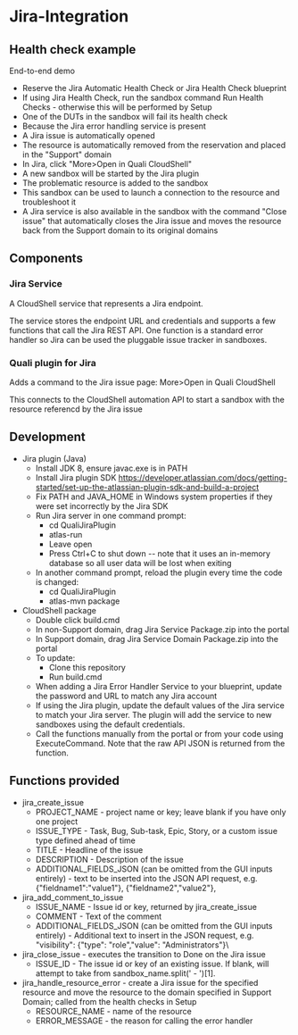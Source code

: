 # Jira-Integration


## Health check example

End-to-end demo 

- Reserve the Jira Automatic Health Check or Jira Health Check blueprint
- If using Jira Health Check, run the sandbox command Run Health Checks - otherwise this will be performed by Setup
- One of the DUTs in the sandbox will fail its health check
- Because the Jira error handling service is present
- A Jira issue is automatically opened
- The resource is automatically removed from the reservation and placed in the "Support" domain
- In Jira, click "More>Open in Quali CloudShell"
- A new sandbox will be started by the Jira plugin
- The problematic resource is added to the sandbox
- This sandbox can be used to launch a connection to the resource and troubleshoot it
- A Jira service is also available in the sandbox with the command "Close issue" that automatically closes the Jira issue and moves the resource back from the Support domain to its original domains


## Components

### Jira Service

A CloudShell service that represents a Jira endpoint.

The service stores the endpoint URL and credentials and supports a few functions that call the Jira REST API. One function is a standard error handler so Jira can be used the pluggable issue tracker in sandboxes.

### Quali plugin for Jira

Adds a command to the Jira issue page: More>Open in Quali CloudShell

This connects to the CloudShell automation API to start a sandbox with the resource referencd by the Jira issue




## Development
- Jira plugin (Java)
  - Install JDK 8, ensure javac.exe is in PATH
  - Install Jira plugin SDK https://developer.atlassian.com/docs/getting-started/set-up-the-atlassian-plugin-sdk-and-build-a-project
  - Fix PATH and JAVA_HOME in Windows system properties if they were set incorrectly by the Jira SDK
  - Run Jira server in one command prompt:
    - cd QualiJiraPlugin
    - atlas-run
    - Leave open
    - Press Ctrl+C to shut down -- note that it uses an in-memory database so all user data will be lost when exiting
  - In another command prompt, reload the plugin every time the code is changed:
    - cd QualiJiraPlugin
    - atlas-mvn package
- CloudShell package
  - Double click build.cmd
  - In non-Support domain, drag Jira Service Package.zip into the portal
  - In Support domain, drag Jira Service Domain Package.zip into the portal
  - To update:
	- Clone this repository
	- Run build.cmd
  - When adding a Jira Error Handler Service to your blueprint, update the password and URL to match any Jira account
  - If using the Jira plugin, update the default values of the Jira service to match your Jira server. The plugin will add the service to new sandboxes using the default credentials.
  - Call the functions manually from the portal or from your code using ExecuteCommand. Note that the raw API JSON is returned from the function.

## Functions provided
- jira_create_issue
    - PROJECT_NAME - project name or key; leave blank if you have only one project
    - ISSUE_TYPE - Task, Bug, Sub-task, Epic, Story, or a custom issue type defined ahead of time
    - TITLE - Headline of the issue
    - DESCRIPTION - Description of the issue
    - ADDITIONAL_FIELDS_JSON (can be omitted from the GUI inputs entirely) - text to be inserted into the JSON API request, e.g. {"fieldname1":"value1"}, {"fieldname2","value2"},
- jira_add_comment_to_issue
    - ISSUE_NAME - Issue id or key, returned by jira_create_issue
    - COMMENT - Text of the comment
    - ADDITIONAL_FIELDS_JSON (can be omitted from the GUI inputs entirely) - Additional text to insert in the JSON request, e.g. "visibility": {"type": "role","value": "Administrators"}\
- jira_close_issue - executes the transition to Done on the Jira issue
    - ISSUE_ID - The issue id or key of an existing issue. If blank, will attempt to take from sandbox_name.split(' - ')[1].
- jira_handle_resource_error - create a Jira issue for the specified resource and move the resource to the domain specified in Support Domain; called from the health checks in Setup
    - RESOURCE_NAME - name of the resource 
    - ERROR_MESSAGE - the reason for calling the error handler
